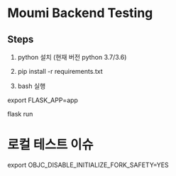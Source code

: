# Moumi Backend Testing

## Steps


1. python 설치 (현재 버전 python 3.7/3.6)

2. pip install -r requirements.txt

3. bash 실행

export FLASK_APP=app

flask run


# 로컬 테스트 이슈

export OBJC_DISABLE_INITIALIZE_FORK_SAFETY=YES